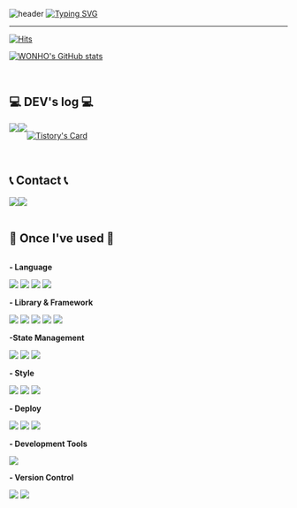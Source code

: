 

![header](https://capsule-render.vercel.app/api?type=waving&color=ff91d9&text=&animation=twinkling&height=80)
[![Typing SVG](https://readme-typing-svg.demolab.com?font=Alkatra&weight=500&size=45&duration=3500&pause=3&color=gradient&center=false&vCenter=false&multiline=true&repeat=true&width=1000&height=100&lines=Welcome+to+WONHO's+GitHub!🙇)](https://git.io/typing-svg)
 
<div align="left">

-------
[![Hits](https://hits.seeyoufarm.com/api/count/incr/badge.svg?url=https%3A%2F%2Fgithub.com%2FW0N-H0&count_bg=%23E0C3DF&title_bg=%23555555&icon=&icon_color=%23E7E7E7&title=hits&edge_flat=false)](https://hits.seeyoufarm.com)

[![WONHO's GitHub stats](https://github-readme-stats.vercel.app/api?username=W0N-H0&include_all_commits=true&show_icons=true&theme=cobalt)](https://github.com/W0N-H0/github-readme-stats)
 
<br>

## 💻 DEV's log 💻
<div style="display:flex; flex-direction:row;">
    <a href="https://portfolio-next13-mu.vercel.app/" target="_blank">
    <img src="https://img.shields.io/badge/Portfolio-caf9f6?style=for-the-badge"> 
    </a>
    <a href="https://215-coding.tistory.com/" target="_blank">
        <img src="https://img.shields.io/badge/Tistory-fffabc?style=for-the-badge&logo=Tistory&logoColor=black"> 
    </a>

   
[![Tistory's Card](https://github-readme-tistory-card.vercel.app/api?name=215-coding&theme=default)](https://215-coding.tistory.com/)
</div><br>

 
## 📞 Contact 📞
<div style="display:flex; flex-direction:row;">
    <a href="mailto:dnjsgh2122@google.com">
        <img src="https://img.shields.io/badge/Gmail-2b9bc8?style=for-the-badge&logo=Gmail&logoColor=white"> 
    </a>
    <a href="https://open.kakao.com/o/sdzsYQOf" target="_blank">
        <img src="https://img.shields.io/badge/KakaoTalk-FFCD00?style=for-the-badge&logoColor=black&logo=KakaoTalk"> 
    </a>

</div><br>
    
## 🔨 Once I've used 🔨
<div style="display:flex; flex-direction:column; align-items:flex-start;">
    <!-- Frontend -->
    <p><strong>- Language</strong></p>
    <div>
        <img src="https://img.shields.io/badge/html5-E34F26?style=for-the-badge&logo=html5&logoColor=white"> 
        <img src="https://img.shields.io/badge/css-1572B6?style=for-the-badge&logo=css3&logoColor=white"> 
        <img src="https://img.shields.io/badge/javascript-F7DF1E?style=for-the-badge&logo=javascript&logoColor=black">       
        <img src="https://img.shields.io/badge/TypeScript-3178C6?style=for-the-badge&logo=typescript&logoColor=white">
    </div>
    <!-- Backend -->
    <p><strong>- Library & Framework</strong></p>
    <div>      
        <img src="https://img.shields.io/badge/Next.js-black?style=for-the-badge&logo=next.js&logoColor=white">      
        <img src="https://img.shields.io/badge/React-61DAFB?style=for-the-badge&logo=react&logoColor=black">      
        <img src="https://img.shields.io/badge/React Query-61DAFB?style=for-the-badge&logo=reactquery&logoColor=black">    
        <img src="https://img.shields.io/badge/Node.js-339933?style=for-the-badge&logo=node.js&logoColor=white">
        <img src="https://img.shields.io/badge/Express-339933?style=for-the-badge&logo=express&logoColor=white"> 
    </div>
      <!-- State Management -->
    <p><strong>-State Management</strong></p>
    <div>
        <img src="https://img.shields.io/badge/Redux-764ABC?style=for-the-badge&logo=redux&logoColor=white">
        <img src="https://img.shields.io/badge/Redux toolkit-764ABC?style=for-the-badge&logo=redux&logoColor=white">
        <img src="https://img.shields.io/badge/Context API-61DAFB?style=for-the-badge&logo=react&logoColor=white">
    </div>
    <!-- Style -->
    <p><strong>- Style</strong></p>
    <div>
        <img src="https://img.shields.io/badge/Styled Components-DB7093?style=for-the-badge&logo=styledcomponents&logoColor=white"> 
        <img src="https://img.shields.io/badge/Tailwind-06B6D4?style=for-the-badge&logo=tailwindcss&logoColor=black"> 
        <img src="https://img.shields.io/badge/Figma-F24E1E?style=for-the-badge&logo=figma&logoColor=black">        
    </div>
    <!-- Deploy -->
    <p><strong>- Deploy</strong></p>
    <div>
        <img src="https://img.shields.io/badge/Amazon AWS-232F3E?style=for-the-badge&logo=amazon aws&logoColor=white"> 
        <img src="https://img.shields.io/badge/vercel-FCC624?style=for-the-badge&logo=vercel&logoColor=black"> 
        <img src="https://img.shields.io/badge/cloudtype-F8DC75?style=for-the-badge&logo=codio&logoColor=black">        
    </div>
    <!-- Development Tools -->
    <p><strong>- Development Tools</strong></p>
    <div>        
        <img src="https://img.shields.io/badge/Visual Studio Code-007ACC?style=for-the-badge&logo=visual-studio-code&logoColor=white">
    </div>
    <!-- Version Control -->
    <p><strong>- Version Control</strong></p>
    <div>
        <img src="https://img.shields.io/badge/Git-F05032?style=for-the-badge&logo=git&logoColor=white">
        <img src="https://img.shields.io/badge/GitHub-181717?style=for-the-badge&logo=github&logoColor=white">
    </div>   
</div><br>
</div>
